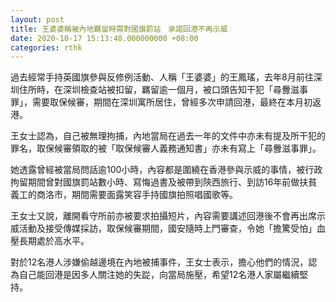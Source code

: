 ```yaml
---
layout: post
title: 王婆婆稱被內地羈留時需對國旗罰站　承諾回港不再示威
date: 2020-10-17 15:13:48.000000000 +08:00
categories: rthk
---
```


過去經常手持英國旗參與反修例活動、人稱「王婆婆」的王鳳瑤，去年8月前往深圳住所時，在深圳檢查站被扣留，羈留逾一個月，被口頭告知干犯「尋釁滋事罪」，需要取保候審，期間在深圳寓所居住，曾經多次申請回港，最終在本月初返港。

王女士認為，自己被無理拘捕，內地當局在過去一年的文件中亦未有提及所干犯的罪名，取保候審領取的被「取保候審人義務通知書」亦未有寫上「尋釁滋事罪」。

她透露曾經被當局問話逾100小時，內容都是圍繞在香港參與示威的事情，被行政拘留期間曾對國旗罰站數小時、寫悔過書及被帶到陝西旅行、到訪16年前做扶貧義工的商洛市，期間需要面露笑容手持國旗拍照唱國歌等。

王女士又說，離開看守所前亦被要求拍攝短片，內容需要講述回港後不會再出席示威活動及接受傳媒採訪，取保候審期間，國安隨時上門審查，令她「擔驚受怕」血壓長期處於高水平。

對於12名港人涉嫌偷越邊境在內地被捕事件，王女士表示，擔心他們的情況，認為自己能回港是因多人關注她的失踨，向當局施壓，希望12名港人家屬繼續堅持。
